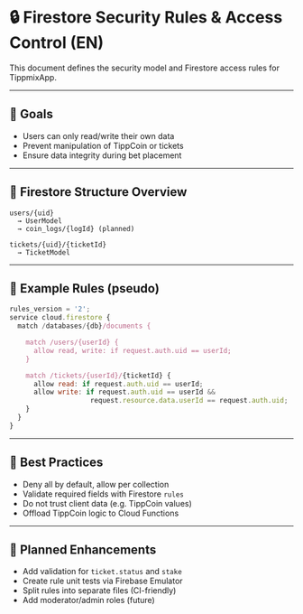 # 🔒 Firestore Security Rules & Access Control (EN)

This document defines the security model and Firestore access rules for TippmixApp.

---

## 🔐 Goals

- Users can only read/write their own data
- Prevent manipulation of TippCoin or tickets
- Ensure data integrity during bet placement

---

## 🧾 Firestore Structure Overview

```
users/{uid}
  → UserModel
  → coin_logs/{logId} (planned)

tickets/{uid}/{ticketId}
  → TicketModel
```

---

## 📜 Example Rules (pseudo)

```js
rules_version = '2';
service cloud.firestore {
  match /databases/{db}/documents {

    match /users/{userId} {
      allow read, write: if request.auth.uid == userId;
    }

    match /tickets/{userId}/{ticketId} {
      allow read: if request.auth.uid == userId;
      allow write: if request.auth.uid == userId &&
                    request.resource.data.userId == request.auth.uid;
    }
  }
}
```

---

## 🧠 Best Practices

- Deny all by default, allow per collection
- Validate required fields with Firestore `rules`
- Do not trust client data (e.g. TippCoin values)
- Offload TippCoin logic to Cloud Functions

---

## 📌 Planned Enhancements

- Add validation for `ticket.status` and `stake`
- Create rule unit tests via Firebase Emulator
- Split rules into separate files (CI-friendly)
- Add moderator/admin roles (future)
